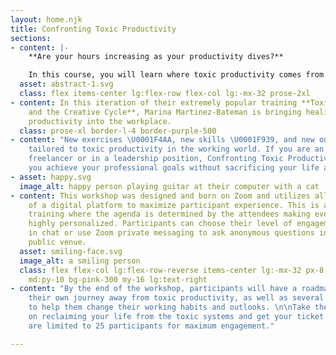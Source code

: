 ```yaml
---
layout: home.njk
title: Confronting Toxic Productivity
sections:
- content: |-
    **Are your hours increasing as your productivity dives?**

    In this course, you will learn where toxic productivity comes from and how to stop it!
  asset: abstract-1.svg
  class: flex items-center lg:flex-row flex-col lg:-mx-32 prose-2xl
- content: In this iteration of their extremely popular training **Toxic Productivity
    and the Creative Cycle**, Marina Martinez-Bateman is bringing healing from toxic
    productivity into the workplace.
  class: prose-xl border-l-4 border-purple-500
- content: "New exercises \U0001F4AA, new skills \U0001F939, and new outcomes \U0001F308
    tailored to toxic productivity in the working world. If you are an employee, a
    freelancer or in a leadership position, Confronting Toxic Productivity will help
    you achieve your professional goals without sacrificing your life and values."
- asset: happy.svg
  image_alt: happy person playing guitar at their computer with a cat
- content: This workshop was designed and born on Zoom and utilizes all of the advantages
    of a digital platform to maximize participant experience. This is a interactive
    training where the agenda is determined by the attendees making every training
    highly personalized. Participants can choose their level of engagement and post
    in chat or use Zoom private messaging to ask anonymous questions in an otherwise
    public venue.
  asset: smiling-face.svg
  image_alt: a smiling person
  class: flex flex-col lg:flex-row-reverse items-center lg:-mx-32 px-8 md:px-16 py-6
    md:py-10 bg-pink-300 my-16 lg:text-right
- content: "By the end of the workshop, participants will have a roadmap to start
    their own journey away from toxic productivity, as well as several tools and prompts
    to help them change their working habits and outlooks. \n\nTake the next step
    on reclaiming your life from the toxic systems and get your ticket today. Workshops
    are limited to 25 participants for maximum engagement."

---
```


